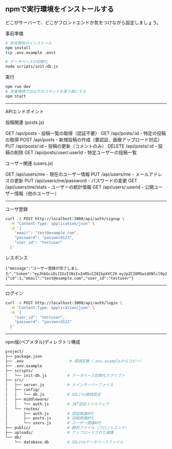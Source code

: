 ## npmで実行環境をインストールする

どこがサーバーで、どこがフロントエンドか気をつけながら設定しましょう。

事前準備
```sh
# 依存関係のインストール
npm install
(cp .env.example .env)

# データベースの初期化
node scripts/init-db.js

```

実行
```sh
npm run dev
# 本番環境では以下のコマンドを使う様にする
npm start
```


---

APIエンドポイント

投稿関連 (posts.js)

GET /api/posts - 投稿一覧の取得（認証不要）
GET /api/posts/:id - 特定の投稿の取得
POST /api/posts - 新規投稿の作成（要認証、画像アップロード対応）
PUT /api/posts/:id - 投稿の更新（コメントのみ）
DELETE /api/posts/:id - 投稿の削除
GET /api/posts/user/:userId - 特定ユーザーの投稿一覧

ユーザー関連 (users.js)

GET /api/users/me - 現在のユーザー情報
PUT /api/users/me - メールアドレスの更新
PUT /api/users/me/password - パスワードの変更
GET /api/users/me/stats - ユーザーの統計情報
GET /api/users/:userId - 公開ユーザー情報（他のユーザー）


---

ユーザ登録

```sh
curl -X POST http://localhost:3000/api/auth/signup \
  -H "Content-Type: application/json" \
  -d '{
    "email": "test@example.com",
    "password": "password123",
    "user_id": "testuser"
  }'
```

レスポンス
```
{"message":"ユーザー登録が完了しました","token":"eyJhbGciOiJIUzI1NiIsInR5cCI6IkpXVCJ9.eyJpZCI6MSwidXNlcl9pZCI6InRlc3R1c2VyIiwiZW1haWwiOiJ0ZXN0QGV4YW1wbGUuY29tIiwiaWF0IjoxNzUyMTkzNDI4LCJleHAiOjE3NTI3OTgyMjh9.rzFw4P6q8pffiYmpRjh0zjYsFjvyTSPk9z1TSKnkdic","user":{"id":1,"email":"test@example.com","user_id":"testuser"}
```

---

ログイン
```sh
curl -X POST http://localhost:3000/api/auth/login \
  -H "Content-Type: application/json" \
  -d '{
    "user_id": "testuser",
    "password": "password123"
  }'
```



---

npm版(ベアメタル)ディレクトリ構成

```sh
project/
├── package.json
├── .env                    # 環境変数（.env.exampleからコピー）
├── .env.example
├── scripts/
│   └── init-db.js         # データベース初期化スクリプト
├── src/
│   ├── server.js          # メインサーバーファイル
│   ├── config/
│   │   └── db.js          # SQLite接続設定
│   ├── middleware/
│   │   └── auth.js        # JWT認証ミドルウェア
│   └── routes/
│       ├── auth.js        # 認証関連API
│       ├── posts.js       # 投稿関連API
│       └── users.js       # ユーザー関連API
├── public/                # 静的ファイル（フロントエンド）
├── uploads/               # アップロードされた画像
└── db/
    └── database.db        # SQLiteデータベースファイル
```